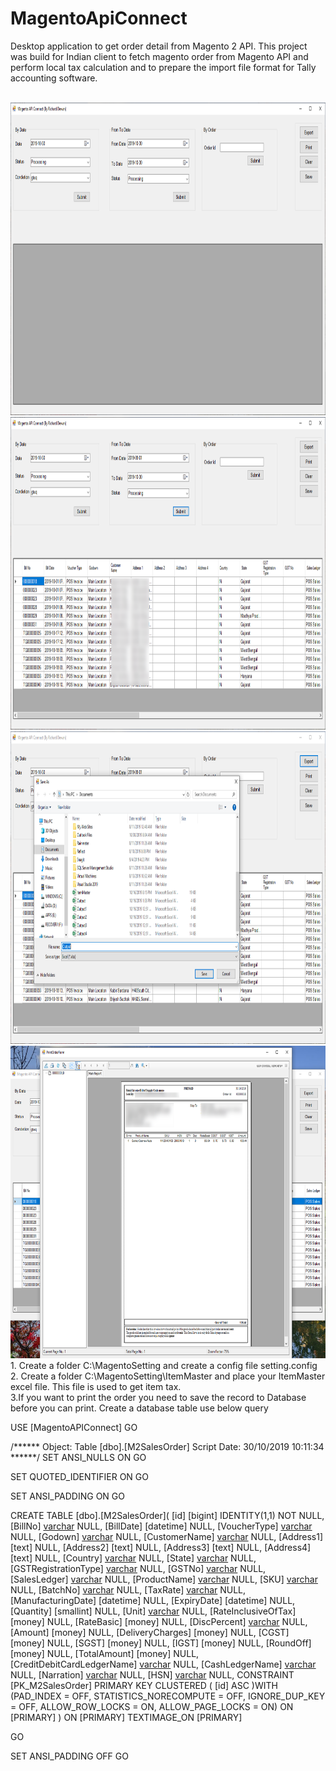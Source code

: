 # MagentoApiConnect
Desktop application to get order detail from Magento 2 API. 
This project was build for Indian client to fetch magento order from Magento API and perform local tax calculation and
to prepare the import file format for Tally accounting software.

<br>
<img src="https://github.com/rddewan/MagentoApiConnect/blob/master/MagentoApp/Images/1.png" width="700" height="500">
<br>
<img src="https://github.com/rddewan/MagentoApiConnect/blob/master/MagentoApp/Images/2.png" width="700" height="500">
<br>
<img src="https://github.com/rddewan/MagentoApiConnect/blob/master/MagentoApp/Images/3.png" width="700" height="500">
<br>
<img src="https://github.com/rddewan/MagentoApiConnect/blob/master/MagentoApp/Images/4.png" width="700" height="500">

<br>
1. Create a folder C:\MagentoSetting and create a config file setting.config
<br>
2. Create a folder C:\MagentoSetting\ItemMaster and place your ItemMaster excel file. This file is used to get item tax.
<br>
3.If you want to print the order you need to save the record to Database before you can print.
Create a database table use below query
<br>

USE [MagentoAPIConnect]
GO

/****** Object:  Table [dbo].[M2SalesOrder]    Script Date: 30/10/2019 10:11:34 ******/
SET ANSI_NULLS ON
GO

SET QUOTED_IDENTIFIER ON
GO

SET ANSI_PADDING ON
GO

CREATE TABLE [dbo].[M2SalesOrder](
	[id] [bigint] IDENTITY(1,1) NOT NULL,
	[BillNo] [varchar](50) NULL,
	[BillDate] [datetime] NULL,
	[VoucherType] [varchar](50) NULL,
	[Godown] [varchar](50) NULL,
	[CustomerName] [varchar](250) NULL,
	[Address1] [text] NULL,
	[Address2] [text] NULL,
	[Address3] [text] NULL,
	[Address4] [text] NULL,
	[Country] [varchar](50) NULL,
	[State] [varchar](50) NULL,
	[GSTRegistrationType] [varchar](50) NULL,
	[GSTNo] [varchar](50) NULL,
	[SalesLedger] [varchar](50) NULL,
	[ProductName] [varchar](250) NULL,
	[SKU] [varchar](50) NULL,
	[BatchNo] [varchar](50) NULL,
	[TaxRate] [varchar](20) NULL,
	[ManufacturingDate] [datetime] NULL,
	[ExpiryDate] [datetime] NULL,
	[Quantity] [smallint] NULL,
	[Unit] [varchar](50) NULL,
	[RateInclusiveOfTax] [money] NULL,
	[RateBasic] [money] NULL,
	[DiscPercent] [varchar](50) NULL,
	[Amount] [money] NULL,
	[DeliveryCharges] [money] NULL,
	[CGST] [money] NULL,
	[SGST] [money] NULL,
	[IGST] [money] NULL,
	[RoundOff] [money] NULL,
	[TotalAmount] [money] NULL,
	[CreditDebitCardLedgerName] [varchar](250) NULL,
	[CashLedgerName] [varchar](250) NULL,
	[Narration] [varchar](250) NULL,
	[HSN] [varchar](50) NULL,
 CONSTRAINT [PK_M2SalesOrder] PRIMARY KEY CLUSTERED 
(
	[id] ASC
)WITH (PAD_INDEX = OFF, STATISTICS_NORECOMPUTE = OFF, IGNORE_DUP_KEY = OFF, ALLOW_ROW_LOCKS = ON, ALLOW_PAGE_LOCKS = ON) ON [PRIMARY]
) ON [PRIMARY] TEXTIMAGE_ON [PRIMARY]

GO

SET ANSI_PADDING OFF
GO
<br>



